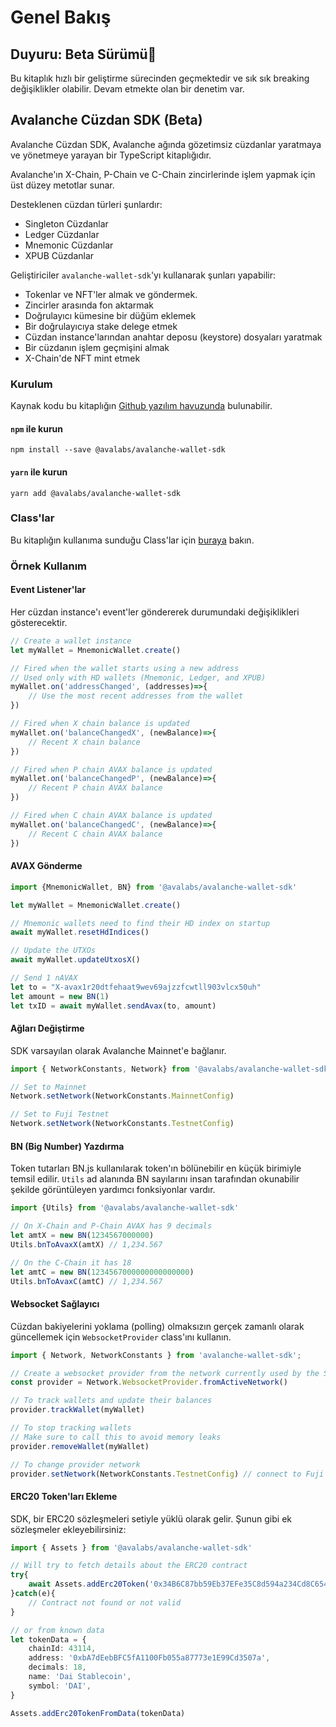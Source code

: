 # Genel Bakış

## Duyuru: Beta Sürümü🔴

Bu kitaplık hızlı bir geliştirme sürecinden geçmektedir ve sık sık breaking değişiklikler olabilir. Devam etmekte olan bir denetim var.

## Avalanche Cüzdan SDK \(Beta\)

Avalanche Cüzdan SDK, Avalanche ağında gözetimsiz cüzdanlar yaratmaya ve yönetmeye yarayan bir TypeScript kitaplığıdır.

Avalanche'ın X-Chain, P-Chain ve C-Chain zincirlerinde işlem yapmak için üst düzey metotlar sunar.

Desteklenen cüzdan türleri şunlardır:

* Singleton Cüzdanlar
* Ledger Cüzdanlar
* Mnemonic Cüzdanlar
* XPUB Cüzdanlar

Geliştiriciler `avalanche-wallet-sdk`'yı kullanarak şunları yapabilir:

* Tokenlar ve NFT'ler almak ve göndermek.
* Zincirler arasında fon aktarmak
* Doğrulayıcı kümesine bir düğüm eklemek
* Bir doğrulayıcıya stake delege etmek
* Cüzdan instance'larından anahtar deposu \(keystore\) dosyaları yaratmak
* Bir cüzdanın işlem geçmişini almak
* X-Chain'de NFT mint etmek

### Kurulum

Kaynak kodu bu kitaplığın [Github yazılım havuzunda](https://github.com/ava-labs/avalanche-wallet-sdk) bulunabilir.

#### `npm` ile kurun

`npm install --save @avalabs/avalanche-wallet-sdk`

#### `yarn` ile kurun

`yarn add @avalabs/avalanche-wallet-sdk`

### Class'lar

Bu kitaplığın kullanıma sunduğu Class'lar için [buraya](wallet-classes.md) bakın.

### Örnek Kullanım

#### Event Listener'lar

Her cüzdan instance'ı event'ler göndererek durumundaki değişiklikleri gösterecektir.

```typescript
// Create a wallet instance
let myWallet = MnemonicWallet.create()

// Fired when the wallet starts using a new address
// Used only with HD wallets (Mnemonic, Ledger, and XPUB)
myWallet.on('addressChanged', (addresses)=>{
    // Use the most recent addresses from the wallet
})

// Fired when X chain balance is updated
myWallet.on('balanceChangedX', (newBalance)=>{
    // Recent X chain balance
})

// Fired when P chain AVAX balance is updated
myWallet.on('balanceChangedP', (newBalance)=>{
    // Recent P chain AVAX balance
})

// Fired when C chain AVAX balance is updated
myWallet.on('balanceChangedC', (newBalance)=>{
    // Recent C chain AVAX balance
})
```

#### AVAX Gönderme

```typescript
import {MnemonicWallet, BN} from '@avalabs/avalanche-wallet-sdk'

let myWallet = MnemonicWallet.create()

// Mnemonic wallets need to find their HD index on startup
await myWallet.resetHdIndices()

// Update the UTXOs
await myWallet.updateUtxosX()

// Send 1 nAVAX
let to = "X-avax1r20dtfehaat9wev69ajzzfcwtll903vlcx50uh"
let amount = new BN(1)
let txID = await myWallet.sendAvax(to, amount)
```

#### Ağları Değiştirme

SDK varsayılan olarak Avalanche Mainnet'e bağlanır.

```typescript
import { NetworkConstants, Network} from '@avalabs/avalanche-wallet-sdk';

// Set to Mainnet
Network.setNetwork(NetworkConstants.MainnetConfig)

// Set to Fuji Testnet
Network.setNetwork(NetworkConstants.TestnetConfig)
```

#### BN \(Big Number\) Yazdırma

Token tutarları BN.js kullanılarak token'ın bölünebilir en küçük birimiyle temsil edilir. `Utils` ad alanında BN sayılarını insan tarafından okunabilir şekilde görüntüleyen yardımcı fonksiyonlar vardır.

```typescript
import {Utils} from '@avalabs/avalanche-wallet-sdk'

// On X-Chain and P-Chain AVAX has 9 decimals
let amtX = new BN(1234567000000)
Utils.bnToAvaxX(amtX) // 1,234.567

// On the C-Chain it has 18
let amtC = new BN(1234567000000000000000)
Utils.bnToAvaxC(amtC) // 1,234.567
```

#### Websocket Sağlayıcı

Cüzdan bakiyelerini yoklama \(polling\) olmaksızın gerçek zamanlı olarak güncellemek için `WebsocketProvider` class'ını kullanın.

```typescript
import { Network, NetworkConstants } from 'avalanche-wallet-sdk';

// Create a websocket provider from the network currently used by the SDK
const provider = Network.WebsocketProvider.fromActiveNetwork()

// To track wallets and update their balances
provider.trackWallet(myWallet)

// To stop tracking wallets
// Make sure to call this to avoid memory leaks
provider.removeWallet(myWallet)

// To change provider network
provider.setNetwork(NetworkConstants.TestnetConfig) // connect to Fuji testnet
```

#### ERC20 Token'ları Ekleme

SDK, bir ERC20 sözleşmeleri setiyle yüklü olarak gelir. Şunun gibi ek sözleşmeler ekleyebilirsiniz:

```typescript
import { Assets } from '@avalabs/avalanche-wallet-sdk'

// Will try to fetch details about the ERC20 contract
try{
    await Assets.addErc20Token('0x34B6C87bb59Eb37EFe35C8d594a234Cd8C654D50'); // Testnet DAI
}catch(e){
    // Contract not found or not valid
}

// or from known data
let tokenData = {
    chainId: 43114,
    address: '0xbA7dEebBFC5fA1100Fb055a87773e1E99Cd3507a',
    decimals: 18,
    name: 'Dai Stablecoin',
    symbol: 'DAI',
}

Assets.addErc20TokenFromData(tokenData)
```

